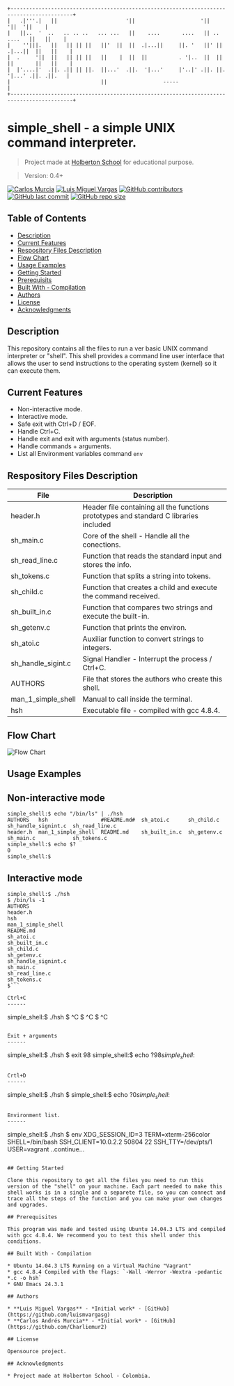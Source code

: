     +------------------------------------------------------------------------------------------+
    |   .|'''.|   ||                      '||                     '||              '||  '||    |
    |   ||..  '  ..   .. .. ..   ... ...   ||    ....       ....   || ..     ....   ||   ||    |
    |    ''|||.   ||   || || ||   ||'  ||  ||  .|...||     ||. '   ||' ||  .|...||  ||   ||    |
    |  .     '||  ||   || || ||   ||    |  ||  ||          . '|..  ||  ||  ||       ||   ||    |
    |  |'....|'  .||. .|| || ||.  ||...'  .||.  '|...'     |'..|' .||. ||.  '|...' .||. .||.   |
    |                             ||                  -----                                    |
    +------------------------------------------------------------------------------------------+

# simple_shell - a simple UNIX command interpreter.

> Project made at [Holberton School](https://www.holbertonschool.com "Holberton School.") for educational purpose.

> Version: 0.4+

[![Carlos Murcia](https://img.shields.io/twitter/url?url=https%3A%2F%2Ftwitter.com%2Fcharliesoka)](https://twitter.com/charliesoka) [![Luis Miguel Vargas](https://img.shields.io/twitter/url?url=https%3A%2F%2Ftwitter.com%2Fluismvargasg1)](https://twitter.com/luismvargasg1) [![GitHub contributors](https://img.shields.io/github/contributors/luismvargasg/simple_shell)](https://github.com/contributors/luismvargasg/simple_shell) [![GitHub last commit](https://img.shields.io/github/last-commit/luismvargasg/simple_shell)](https://github/last-commit/luismvargasg/simple_shell) [![GitHub repo size](https://img.shields.io/github/repo-size/luismvargasg/simple_shell)](https:///github/repo-size/luismvargasg/simple_shell)

## Table of Contents

- [Description](#description)
- [Current Features](#current-features)
- [Respository Files Description](#repository-files-description)
- [Flow Chart](#flow-chart)
- [Usage Examples](#usage-examples)
- [Getting Started](#getting-started)
- [Prerequisits](#prerequisits)
- [Built With - Compilation](#built-with---compilation)
- [Authors](#authors)
- [License](#license)
- [Acknowledgments](#Acknowledgments)

## Description

This repository contains all the files to run a ver basic UNIX command interpreter or "shell". This shell provides a command line user interface that allows the user to send instructions to the operating system (kernel) so it can execute them.

## Current Features

* Non-interactive mode.
* Interactive mode.
* Safe exit with Ctrl+D / EOF.
* Handle Ctrl+C.
* Handle exit and exit with arguments (status number).
* Handle commands + arguments.
* List all Environment variables command `env`

## Respository Files Description

| **File** | **Description** |
|----------|-----------------|
| header.h | Header file containing all the functions prototypes and standard C libraries included |
| sh_main.c | Core of the shell - Handle all the conections. |
| sh_read_line.c | Function that reads the standard input and stores the info. |
| sh_tokens.c | Function that splits a string into tokens. |
| sh_child.c | Function that creates a child and execute the command received. |
| sh_built_in.c | Function that compares two strings and execute the built-in. |
| sh_getenv.c | Function that prints the environ. |
| sh_atoi.c | Auxiliar function to convert strings to integers. |
| sh_handle_sigint.c | Signal Handler - Interrupt the process / Ctrl+C. |
| AUTHORS | File that stores the authors who create this shell. |
| man_1_simple_shell | Manual to call inside the terminal. |
| hsh | Executable file - compiled with gcc 4.8.4. |

## Flow Chart

![Flow Chart](https://i.imgur.com/RQGZB9G.png)

## Usage Examples

Non-interactive mode
------
```
simple_shell:$ echo "/bin/ls" | ./hsh
AUTHORS   hsh                 #README.md#  sh_atoi.c      sh_child.c   sh_handle_signint.c  sh_read_line.c
header.h  man_1_simple_shell  README.md    sh_built_in.c  sh_getenv.c  sh_main.c            sh_tokens.c
simple_shell:$ echo $?
0
simple_shell:$
```

Interactive mode
------
```
simple_shell:$ ./hsh
$ /bin/ls -1
AUTHORS
header.h
hsh
man_1_simple_shell
README.md
sh_atoi.c
sh_built_in.c
sh_child.c
sh_getenv.c
sh_handle_signint.c
sh_main.c
sh_read_line.c
sh_tokens.c
$```

Ctrl+C
------
```
simple_shell:$ ./hsh
$ ^C
$ ^C
$ ^C
```

Exit + arguments
------
```
simple_shell:$ ./hsh
$ exit 98
simple_shell:$ echo $?
98
simple_shell:$
```

Crtl+D
------
```
simple_shell:$ ./hsh
$
simple_shell:$ echo $?
0
simple_shell:$
```

Environment list.
------
```
simple_shell:$ ./hsh
$ env
XDG_SESSION_ID=3
TERM=xterm-256color
SHELL=/bin/bash
SSH_CLIENT=10.0.2.2 50804 22
SSH_TTY=/dev/pts/1
USER=vagrant
..continue...
```

## Getting Started

Clone this repository to get all the files you need to run this version of the "shell" on your machine. Each part needed to make this shell works is in a single and a separete file, so you can connect and trace all the steps of the function and you can make your own changes and upgrades.

## Prerequisites

This program was made and tested using Ubuntu 14.04.3 LTS and compiled with gcc 4.8.4. We recommend you to test this shell under this conditions.

## Built With - Compilation

* Ubuntu 14.04.3 LTS Running on a Virtual Machine "Vagrant"
* gcc 4.8.4 Compiled with the flags: `-Wall -Werror -Wextra -pedantic *.c -o hsh`
* GNU Emacs 24.3.1

## Authors

* **Luis Miguel Vargas** - *Initial work* - [GitHub](https://github.com/luismvargasg)
* **Carlos Andrés Murcia** - *Initial work* - [GitHub](https://github.com/Charliemur2)

## License

Opensource project.

## Acknowledgments

* Project made at Holberton School - Colombia.